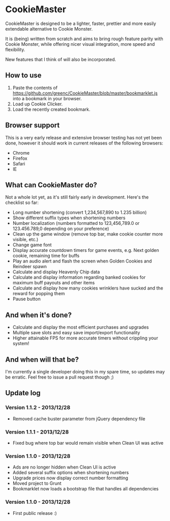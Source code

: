 CookieMaster
=============

CookieMaster is designed to be a lighter, faster, prettier and more easily extendable alternative to Cookie Monster.

It is (being) written from scratch and aims to bring rough feature parity with Cookie Monster, while offering nicer visual integration, more speed and flexibility.

New features that I think of will also be incorporated.

How to use
----------

1. Paste the contents of https://github.com/greenc/CookieMaster/blob/master/bookmarklet.js into a bookmark in your browser.
2. Load up Cookie Clicker.
3. Load the recently created bookmark.

Browser support
----------

This is a very early release and extensive browser testing has not yet been done, however it should work in current releases of the following browsers:

 - Chrome
 - Firefox
 - Safari
 - IE

What can CookieMaster do?
---------------------------

Not a whole lot yet, as it's still fairly early in development. Here's the checklist so far:

 - Long number shortening (convert 1,234,567,890 to 1.235 billion)
 - Show different suffix types when shortening numbers
 - Number localization (numbers formatted to 123,456,789.0 or 123.456.789,0 depending on your preference)
 - Clean up the game window (remove top bar, make cookie counter more visible, etc.)
 - Change game font
 - Display accurate countdown timers for game events, e.g. Next golden cookie, remaining time for buffs
 - Play an audio alert and flash the screen when Golden Cookies and Reindeer spawn
 - Calculate and display Heavenly Chip data
 - Calculate and display information regarding banked cookies for maximum buff payouts and other items
 - Calculate and display how many cookies wrinklers have sucked and the reward for popping them
 - Pause button

And when it's done?
-----------

 - Calculate and display the most efficient purchases and upgrades
 - Multiple save slots and easy save import/export functionality
 - Higher attainable FPS for more accurate timers without crippling your system!

And when will that be?
-----------

I'm currently a single developer doing this in my spare time, so updates may be erratic. Feel free to issue a pull request though ;)

Update log
-----------

### Version 1.1.2 - 2013/12/28

 - Removed cache buster parameter from jQuery dependency file

### Version 1.1.1 - 2013/12/28

 - Fixed bug where top bar would remain visible when Clean UI was active

### Version 1.1.0 - 2013/12/28

 - Ads are no longer hidden when Clean UI is active
 - Added several suffix options when shortening numbers
 - Upgrade prices now display correct number formatting
 - Moved project to Grunt
 - Bookmarklet now loads a bootstrap file that handles all dependencies

### Version 1.1.0 - 2013/12/28

 - First public release :)


